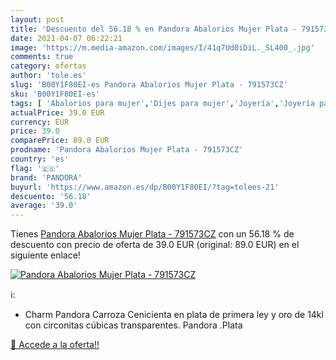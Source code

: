 ```yaml
---
layout: post
title: 'Descuento del 56.18 % en Pandora Abalorios Mujer Plata - 791573CZ'
date: 2021-04-07 06:22:21
image: 'https://m.media-amazon.com/images/I/41q7Ud0iDiL._SL400_.jpg'
comments: true
category: ofertas
author: 'tole.es'
slug: 'B00Y1F80EI-es Pandora Abalorios Mujer Plata - 791573CZ'
sku: 'B00Y1F80EI-es'
tags: [ 'Abalorios para mujer','Dijes para mujer','Joyería','Joyería para mujer','pandora', ]
actualPrice: 39.0 EUR
currency: EUR
price: 39.0
comparePrice: 89.0 EUR
prodname: 'Pandora Abalorios Mujer Plata - 791573CZ'
country: 'es'
flag: '🇪🇸'
brand: 'PANDORA'
buyurl: 'https://www.amazon.es/dp/B00Y1F80EI/?tag=tolees-21'
descuento: '56.18'
average: '39.0'
---
```


Tienes [Pandora Abalorios Mujer Plata - 791573CZ](https://www.amazon.es/dp/B00Y1F80EI/?tag=tolees-21) con un 56.18 % de descuento con precio de oferta de 39.0 EUR (original: 89.0 EUR) en el siguiente enlace!

[![Pandora Abalorios Mujer Plata - 791573CZ](https://m.media-amazon.com/images/I/41q7Ud0iDiL._SL400_.jpg)](https://www.amazon.es/dp/B00Y1F80EI/?tag=tolees-21)

ℹ️:

- Charm Pandora Carroza Cenicienta en plata de primera ley y oro de 14kl con circonitas cúbicas transparentes. Pandora .Plata

[🛒 Accede a la oferta!!](https://www.amazon.es/dp/B00Y1F80EI/?tag=tolees-21)
